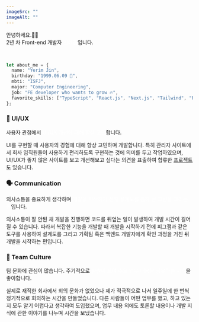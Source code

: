 ```yaml
---
imageSrc: ""
imageAlt: ""
---
```


안녕하세요.👋🏼<br>
2년 차 Front-end 개발자 <span style="color: #fff">진예림</span>입니다.

<br>

```ts
let about_me = {
  name: "Yerim Jin",
  birthday: "1999.06.09 🐰",
  mbti: "ISFJ",
  major: "Computer Engineering",
  job: "FE developer who wants to grow 🔥",
  favorite_skills: ["TypeScript", "React.js", "Next.js", "Tailwind", "Recoil"],
};
```

### 🤔 UI/UX

사용자 관점에서 <span style="color: #fff">UI/UX 개선에 대해 항상 고민</span>합니다.

UI를 구현할 때 사용자의 경험에 대해 항상 고민하며 개발합니다. 특히 관리자 사이트에서 회사 임직원들이 사용하기 편리하도록 구현하는 것에 의미를 두고 작업하였으며, UI/UX가 좋지 않은 사이트를 보고 개선해보고 싶다는 의견을 표출하여 합류한 [프로젝트](https://maplescouter.com/)도 있습니다.

### 🗣️ Communication

의사소통을 중요하게 생각하며 <span style="color: #fff">개발을 시작하기 전에 설계도를 통해 큰 그림을 그리는 편</span>입니다.

의사소통이 잘 안된 채 개발을 진행하면 코드를 뒤엎는 일이 발생하여 개발 시간이 길어질 수 있습니다. 따라서 복잡한 기능을 개발할 때 개발을 시작하기 전에 피그잼과 같은 도구를 사용하여 설계도를 그리고 기획팀 혹은 백엔드 개발자에게 확인 과정을 거친 뒤 개발을 시작하는 편입니다.

### 👥 Team Culture

팀 문화에 관심이 많습니다. 주기적으로 <span style="color: #fff">팀원이 모여 주요 업무 내용을 공유하는 시간</span>을 좋아합니다.

실제로 재직한 회사에서 회의 문화가 없었으나 제가 적극적으로 나서 일주일에 한 번씩 정기적으로 회의하는 시간을 만들었습니다. 다른 사람들이 어떤 업무를 했고, 하고 있는지 모두 알기 어렵다고 생각하여 도입했으며, 업무 내용 외에도 토론할 내용이나 개발 지식에 관한 이야기를 나누며 시간을 보냈습니다.
